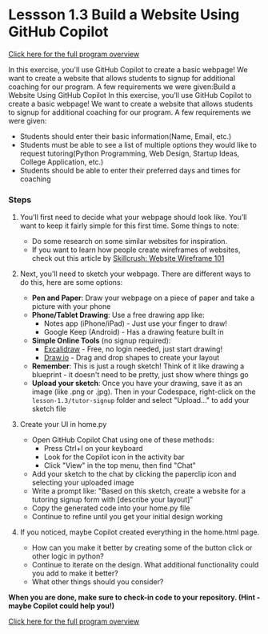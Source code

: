 # Lessson 1.3 Build a Website Using GitHub Copilot

[Click here for the full program overview](https://bsmp-coders.github.io/#/2025/intermediate/lesson_summary)

In this exercise, you'll use GitHub Copilot to create a basic webpage! We want to create a website that allows students to signup for additional coaching for our program. A few requirements we were given:Build a Website Using GitHub Copilot
In this exercise, you’ll use GitHub Copilot to create a basic webpage! We want to create a website that allows students to signup for additional coaching for our program. A few requirements we were given:

- Students should enter their basic information(Name, Email, etc.)
- Students must be able to see a list of multiple options they would like to request tutoring(Python Programming, Web Design, Startup Ideas, College Application, etc.)
- Students should be able to enter their preferred days and times for coaching

### Steps
1. You’ll first need to decide what your webpage should look like. You’ll want to keep it fairly simple for this first time. Some things to note:
    - Do some research on some similar websites for inspiration.
    - If you want to learn how people create wireframes of websites, check out this article by [Skillcrush: Website Wireframe 101](https://skillcrush.com/blog/website-wireframe/)


2. Next, you'll need to sketch your webpage. There are different ways to do this, here are some options:
    - **Pen and Paper**: Draw your webpage on a piece of paper and take a picture with your phone
    - **Phone/Tablet Drawing**: Use a free drawing app like:
      - Notes app (iPhone/iPad) - Just use your finger to draw!
      - Google Keep (Android) - Has a drawing feature built in
    - **Simple Online Tools** (no signup required):
      - [Excalidraw](https://excalidraw.com/) - Free, no login needed, just start drawing!
      - [Draw.io](https://app.diagrams.net/) - Drag and drop shapes to create your layout
    - **Remember**: This is just a rough sketch! Think of it like drawing a blueprint - it doesn't need to be pretty, just show where things go
    - **Upload your sketch**: Once you have your drawing, save it as an image (like .png or .jpg). Then in your Codespace, right-click on the `lesson-1.3/tutor-signup` folder and select "Upload..." to add your sketch file

3.  Create your UI in home.py
    - Open GitHub Copilot Chat using one of these methods:
      - Press Ctrl+I on your keyboard
      - Look for the Copilot icon in the activity bar
      - Click "View" in the top menu, then find "Chat"
    - Add your sketch to the chat by clicking the paperclip icon and selecting your uploaded image
    - Write a prompt like: "Based on this sketch, create a website for a tutoring signup form with [describe your layout]"
    - Copy the generated code into your home.py file
    - Continue to refine until you get your initial design working

4.  If you noticed, maybe Copilot created everything in the home.html page.  
    - How can you make it better by creating some of the button click or other logic in python?
    - Continue to iterate on the design.  What additional functionality could you add to make it better?
    - What other things should you consider?

**When you are done, make sure to check-in code to your repository. (Hint - maybe Copilot could help you!)**

[Click here for the full program overview](https://bsmp-coders.github.io/#/2025/intermediate/lesson_summary)